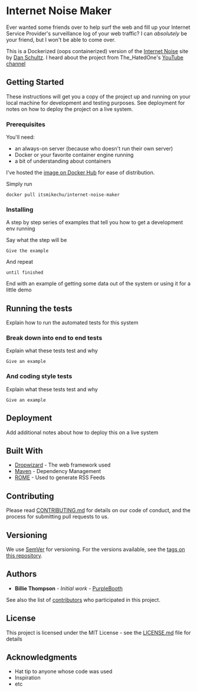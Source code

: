# Internet Noise Maker

Ever wanted some friends over to help surf the web and fill up your Internet Service Provider's surveillance log of your web traffic? I can _absolutely_ be your friend, but I won't be able to come over.

This is a Dockerized (oops containerized) version of the [Internet Noise](http://makeinternetnoise.com/) site by [Dan Schultz](https://twitter.com/slifty).  I heard about the project from The_HatedOne's [YouTube channel](https://www.youtube.com/channel/UCjr2bPAyPV7t35MvcgT3W8Q)

## Getting Started

These instructions will get you a copy of the project up and running on your local machine for development and testing purposes. See deployment for notes on how to deploy the project on a live system.

### Prerequisites

You'll need:
- an always-on server (because who doesn't run their own server)
- Docker or your favorite container engine running
- a bit of understanding about containers

I've hosted the [image on Docker Hub](https://hub.docker.com/r/itsmikechu/internet-noise-maker) for ease of distribution.

Simply run

```
docker pull itsmikechu/internet-noise-maker
```

### Installing

A step by step series of examples that tell you how to get a development env running

Say what the step will be

```
Give the example
```

And repeat

```
until finished
```

End with an example of getting some data out of the system or using it for a little demo

## Running the tests

Explain how to run the automated tests for this system

### Break down into end to end tests

Explain what these tests test and why

```
Give an example
```

### And coding style tests

Explain what these tests test and why

```
Give an example
```

## Deployment

Add additional notes about how to deploy this on a live system

## Built With

* [Dropwizard](http://www.dropwizard.io/1.0.2/docs/) - The web framework used
* [Maven](https://maven.apache.org/) - Dependency Management
* [ROME](https://rometools.github.io/rome/) - Used to generate RSS Feeds

## Contributing

Please read [CONTRIBUTING.md](https://gist.github.com/PurpleBooth/b24679402957c63ec426) for details on our code of conduct, and the process for submitting pull requests to us.

## Versioning

We use [SemVer](http://semver.org/) for versioning. For the versions available, see the [tags on this repository](https://github.com/your/project/tags).

## Authors

* **Billie Thompson** - *Initial work* - [PurpleBooth](https://github.com/PurpleBooth)

See also the list of [contributors](https://github.com/your/project/contributors) who participated in this project.

## License

This project is licensed under the MIT License - see the [LICENSE.md](LICENSE.md) file for details

## Acknowledgments

* Hat tip to anyone whose code was used
* Inspiration
* etc
